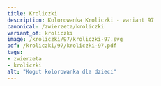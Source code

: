 ```yaml
---
title: Kroliczki
description: Kolorowanka Kroliczki - wariant 97
canonical: /zwierzeta/kroliczki
variant_of: kroliczki
image: /kroliczki/97/kroliczki-97.svg
pdf: /kroliczki/97/kroliczki-97.pdf
tags:
- zwierzeta
- kroliczki
alt: "Kogut kolorowanka dla dzieci"
---
```

